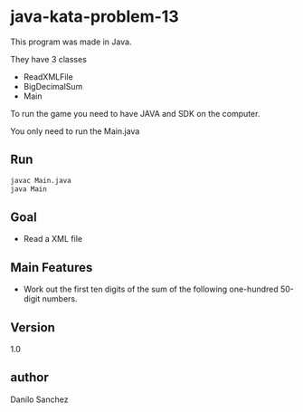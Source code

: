 java-kata-problem-13
=========

This program was made in Java.

They have 3 classes

 - ReadXMLFile
 - BigDecimalSum
 - Main

To run the game you need to have JAVA and SDK on the computer. 

You only need to run the Main.java

Run
--------------

```sh
javac Main.java
java Main
```

Goal
--------------

 - Read a XML file

Main Features
--------------

 - Work out the first ten digits of the sum of the following one-hundred 50-digit numbers.

Version
----

1.0

author
----

Danilo Sanchez

